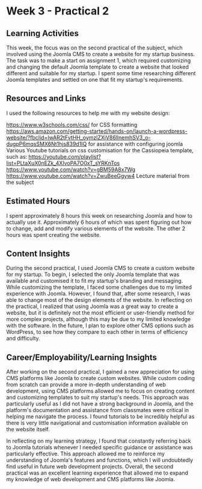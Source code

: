 # Week 3 - Practical 2

## Learning Activities
This week, the focus was on the second practical of the subject, which involved using the Joomla CMS to create a website for my startup business. The task was to make a start on assignment 1, which required customizing and changing the default Joomla template to create a website that looked different and suitable for my startup. I spent some time researching different Joomla templates and settled on one that fit my startup's requirements.

## Resources and Links
I used the following resources to help me with my website design:

https://www.w3schools.com/css/ for CSS formatting
https://aws.amazon.com/getting-started/hands-on/launch-a-wordpress-website/?fbclid=IwAR2tFvtHH_oymzlZXjV86llnemhSV3_o-dugpP6mqsSMX6Nt1hjs839d1IQ for assistance with configuring joomla
Various Youtube tutorials on css customisation for the Cassiopeia template, such as:
https://youtube.com/playlist?list=PLtaXuX0nEZk_4XIvoPA7O0xT_sYRKnTos
https://www.youtube.com/watch?v=gBM59A8x7Wg
https://www.youtube.com/watch?v=ZwuBeeGgyw4
Lecture material from the subject

## Estimated Hours
I spent approximately 8 hours this week on researching Joomla and how to actually use it. Approximately 6 hours of which was spent figuring out how to change, add and modify various elements of the website. The other 2 hours was spent creating the website.

## Content Insights
During the second practical, I used Joomla CMS to create a custom website for my startup. To begin, I selected the only Joomla template that was available and customised it to fit my startup's branding and messaging. While customizing the template, I faced some challenges due to my limited experience with Joomla. However, I found that, after some research, I was able to change most of the design elements of the website. In reflecting on the practical, I realized that using Joomla was a great way to create a website, but it is definitely not the most efficient or user-friendly method for more complex projects, although this may be due to my limited knowledge with the software. In the future, I plan to explore other CMS options such as WordPress, to see how they compare to each other in terms of efficiency and difficulty.


## Career/Employability/Learning Insights
After working on the second practical, I gained a new appreciation for using CMS platforms like Joomla to create custom websites. While custom coding from scratch can provide a more in-depth understanding of web development, using CMS platforms allowed me to focus on creating content and customizing templates to suit my startup's needs. This approach was particularly useful as I did not have a strong background in Joomla, and the platform's documentation and assistance from classmates were critical in helping me navigate the process. I found tutorials to be incredibly helpful as there is very little navigational and customisation information available on the website itself.

In reflecting on my learning strategy, I found that constantly referring back to Joomla tutorials whenever I needed specific guidance or assistance was particularly effective. This approach allowed me to reinforce my understanding of Joomla's features and functions, which I will undoubtedly find useful in future web development projects. Overall, the second practical was an excellent learning experience that allowed me to expand my knowledge of web development and CMS platforms like Joomla.
